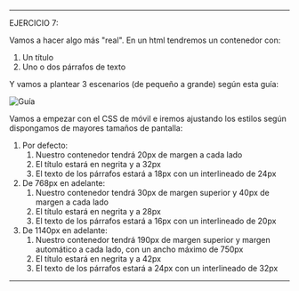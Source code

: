 <!--
  Este archivo está escrito en Markdown
  Para obtener más info acerca de qué es Markdown:

  https://www.youtube.com/watch?v=TtSWo2nbzAk&t=199s
-->

***
EJERCICIO 7:

Vamos a hacer algo más "real". En un html tendremos un contenedor con:
1. Un título
2. Uno o dos párrafos de texto

Y vamos a plantear 3 escenarios (de pequeño a grande) según esta guía:

![Guía](assets/images/1-6-ejercicio-7.png)

Vamos a empezar con el CSS de móvil e iremos ajustando los estilos según dispongamos de mayores tamaños de pantalla:

1. Por defecto:
	1. Nuestro contenedor tendrá 20px de margen a cada lado
	2. El título estará en negrita y a 32px
	3. El texto de los párrafos estará a 18px con un interlineado de 24px
2. De 768px en adelante:
	1. Nuestro contenedor tendrá 30px de margen superior y 40px de margen a cada lado
	2. El título estará en negrita y a 28px
	1. El texto de los párrafos estará a 16px con un interlineado de 20px
3. De 1140px en adelante:
	1. Nuestro contenedor tendrá 190px de margen superior y margen automático a cada lado, con un ancho máximo de 750px
	2. El título estará en negrita y a 42px
	3. El texto de los párrafos estará a 24px con un interlineado de 32px
***
